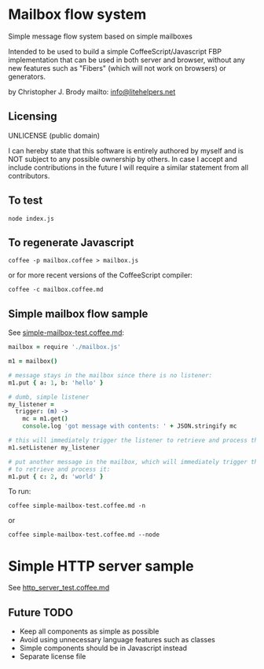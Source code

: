 # Mailbox flow system

Simple message flow system based on simple mailboxes

Intended to be used to build a simple CoffeeScript/Javascript FBP implementation that can be used in both server and browser,
without any new features such as "Fibers" (which will not work on browsers) or generators.

by Christopher J. Brody mailto: info@litehelpers.net

## Licensing

UNLICENSE (public domain)

I can hereby state that this software is entirely authored by myself and is NOT subject to any possible ownership by others.
In case I accept and include contributions in the future I will require a similar statement from all contributors.

## To test

```shell
node index.js
```

## To regenerate Javascript

```shell
coffee -p mailbox.coffee > mailbox.js
```

or for more recent versions of the CoffeeScript compiler:

```shell
coffee -c mailbox.coffee.md
```

## Simple mailbox flow sample

See [simple-mailbox-test.coffee.md](simple-mailbox-test.coffee.md):

```coffeescript
mailbox = require './mailbox.js'

m1 = mailbox()

# message stays in the mailbox since there is no listener:
m1.put { a: 1, b: 'hello' }

# dumb, simple listener
my_listener =
  trigger: (m) ->
    mc = m1.get()
    console.log 'got message with contents: ' + JSON.stringify mc

# this will immediately trigger the listener to retrieve and process the mailbox contents:
m1.setListener my_listener

# put another message in the mailbox, which will immediately trigger the listener
# to retrieve and process it:
m1.put { c: 2, d: 'world' }
```

To run:

```shell
coffee simple-mailbox-test.coffee.md -n
```

or

```shell
coffee simple-mailbox-test.coffee.md --node
```

# Simple HTTP server sample

See [http_server_test.coffee.md](http_server_test.coffee.md)

## Future TODO

- Keep all components as simple as possible
- Avoid using unnecessary language features such as classes
- Simple components should be in Javascript instead
- Separate license file

